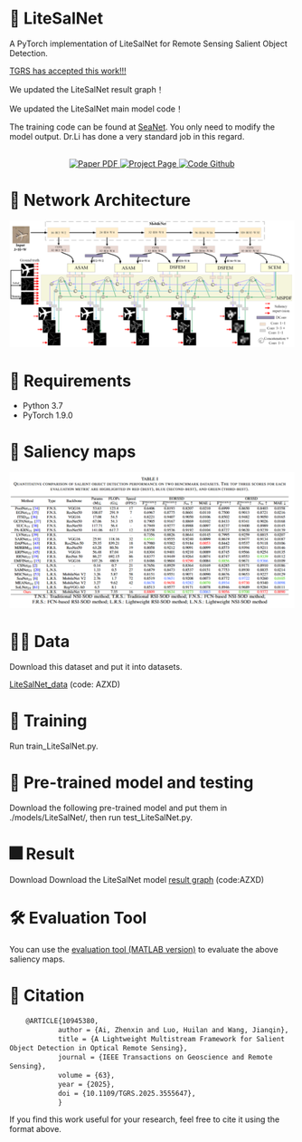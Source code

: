 # 📢 LiteSalNet
A PyTorch implementation of LiteSalNet for Remote Sensing Salient Object Detection.

[TGRS has accepted this work!!!](https://ieeexplore.ieee.org/document/10945380)

We updated the LiteSalNet result graph！

We updated the LiteSalNet main model code！

The training code can be found at [SeaNet](https://github.com/MathLee/SeaNet). You only need to modify the model output. Dr.Li has done a very standard job in this regard.

<p align="center">
  <br>
  <a href="https://ieeexplore.ieee.org/document/10945380">
    <img src="https://img.shields.io/badge/Paper-IEEE-green?style=for-the-badge&logo=adobeacrobatreader&logoColor=white&labelColor=66cc00&color=94DD15" alt="Paper PDF">
  </a>
  <a href="https://ai-kunkun.github.io/Niagara_page/">
    <img src="https://img.shields.io/badge/Project-Page-orange?style=for-the-badge&logo=Google%20chrome&logoColor=white&labelColor=D35400" alt="Project Page">
  </a>
  <a href="https://github.com/ai-kunkun/LiteSalNet">
    <img src="https://img.shields.io/badge/Code-Github-blue?style=for-the-badge&logo=github&logoColor=white&labelColor=181717" alt="Code Github">
  </a>
  <br>
</p>

  
# 🦉 Network Architecture
![LiteSalNet Architecture](https://github.com/ai-kunkun/LiteSalNet/blob/main/image/LiteSalNet.png)

# 📝 Requirements
- Python 3.7
- PyTorch 1.9.0

# 🎉 Saliency maps
![LiteSalNet Architecture](https://github.com/ai-kunkun/LiteSalNet/blob/main/image/table.png)

# 🏃‍♂️ Data
Download this dataset and put it into datasets.

[LiteSalNet_data](https://pan.baidu.com/s/1JXwvfIvSVv0lXrDaNwxXuQ?pwd=AZXD) (code: AZXD) 
# 🚀 Training
Run train_LiteSalNet.py.

# 🧩 Pre-trained model and testing
Download the following pre-trained model and put them in ./models/LiteSalNet/, then run test_LiteSalNet.py. 

# 🎆 Result
Download
Download the LiteSalNet model [result graph](https://pan.baidu.com/s/1w-jO8Y9HuY72X94NsZceww?pwd=AZXD) (code:AZXD)

# 🛠️ Evaluation Tool
You can use the [evaluation tool (MATLAB version)](https://github.com/MathLee/MatlabEvaluationTools) to evaluate the above saliency maps.

# 📖 Citation
        @ARTICLE{10945380,
                author = {Ai, Zhenxin and Luo, Huilan and Wang, Jianqin},
                title = {A Lightweight Multistream Framework for Salient Object Detection in Optical Remote Sensing},
                journal = {IEEE Transactions on Geoscience and Remote Sensing},
                volume = {63},
                year = {2025},
                doi = {10.1109/TGRS.2025.3555647},
                }

If you find this work useful for your research, feel free to cite it using the format above.

